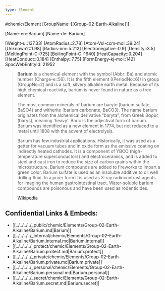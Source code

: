 ```yaml
---
type: Element
---
```

#chemic/Element 
[GroupName::[[Group-02-Earth-Alkaline]]]

[Name-en::Barium]
[Name-de::Barium]

[Weight-u::137.33]
[AtomRadius::2.78]
[Atom-Vol-ccm-mol::39.24]
[Unknown2::1.98]
[Radius-nm::5.212]
[Electronegative::0.9]
[Density::3.5]
[MeltingPoint-C::725]
[BoilingPoint-C::1640]
[HeatCapacity::0.204]
[HeatConduct::0.184]
[Enthalpy::7.75]
[FormEnergy-kj-mol::142]
SpocWebEntityId: 21952


> **Barium** is a chemical element with the symbol (Abbr::Ba) and atomic number (Charge-e::56). It is the fifth element ((PeriodNo::6)) in group (GroupNo::2) and is a soft, silvery alkaline earth metal. Because of its high chemical reactivity, barium is never found in nature as a free element.
>
> The most common minerals of barium are baryte (barium sulfate, BaSO4) and witherite (barium carbonate, BaCO3). The name barium originates from the alchemical derivative "baryta", from Greek βαρὺς (barys), meaning 'heavy'. Baric is the adjectival form of barium. Barium was identified as a new element in 1774, but not reduced to a metal until 1808 with the advent of electrolysis.
>
> Barium has few industrial applications. Historically, it was used as a getter for vacuum tubes and in oxide form as the emissive coating on indirectly heated cathodes. It is a component of YBCO (high-temperature superconductors) and electroceramics, and is added to steel and cast iron to reduce the size of carbon grains within the microstructure. Barium compounds are added to fireworks to impart a green color. Barium sulfate is used as an insoluble additive to oil well drilling fluid. In a purer form it is used as X-ray radiocontrast agents for imaging the human gastrointestinal tract. Water-soluble barium compounds are poisonous and have been used as rodenticides.
>
> [Wikipedia](https://en.wikipedia.org/wiki/Barium)

## Confidential Links & Embeds: 
- [[../../../../_public/chemic/Elements/Group-02-Earth-Alkaline/Barium.md|Barium]] 
- [[../../../../_internal/chemic/Elements/Group-02-Earth-Alkaline/Barium.internal.md|Barium.internal]] 
- [[../../../../_protect/chemic/Elements/Group-02-Earth-Alkaline/Barium.protect.md|Barium.protect]] 
- [[../../../../_private/chemic/Elements/Group-02-Earth-Alkaline/Barium.private.md|Barium.private]] 
- [[../../../../_personal/chemic/Elements/Group-02-Earth-Alkaline/Barium.personal.md|Barium.personal]] 
- [[../../../../_secret/chemic/Elements/Group-02-Earth-Alkaline/Barium.secret.md|Barium.secret]] 
